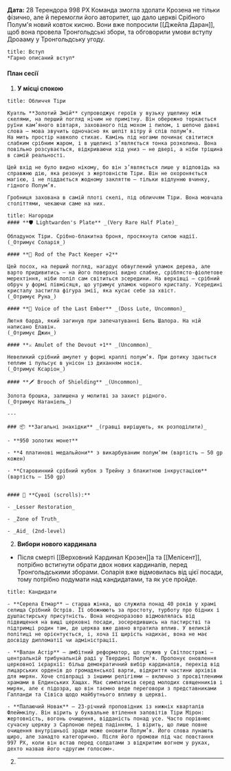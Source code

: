 **Дата:** 28 Терендора 998 РХ
Команда змогла здолати Крозена не тільки фізично, але й перемогли його авторитет, що дало церкві Срібного Полум'я новий ковток кисню. Вони вже попросили [[Джейла Даран]], щоб вона провела Тронгольдські збори, та обговорили умови вступу Дроааму у Тронгольдську угоду.
```ad-note
title: Вступ
*Гарно описаний вступ*
```
#### План сесії
1. **У місці спокою**
```ad-abstract
title: Обличчя Тіри

Куатль **Золотий Змій** супроводжує героїв у вузьку ущелину між скелями, на перший погляд нічим не примітну. Він обережно торкається руїни кам’яного вівтаря, захованого під мохом і пилом, і шепоче давні слова — мова звучить одночасно як шепіт вітру й спів полум’я.
На мить простір навколо стихає. Камінь під ногами починає світитися слабким срібним жаром, і в ущелині з’являється тонка розколина. Вона повільно розсувається, відкриваючи хід униз — не двері, а ніби тріщина в самій реальності.

Цей вхід не було видно нікому, бо він з’являється лише у відповідь на справжню дію, яка резонує з жертовністю Тіри. Він не охороняється магією, і не піддається жодному закляттю — тільки відлунню вчинку, гідного Полум’я.

Гробниця захована в самій плоті скелі, під обличчям Тіри. Вона мовчала століттями, чекаючи саме на них.
```

```ad-note
title: Нагороди
#### **🛡 Lightwarden's Plate** _(Very Rare Half Plate)_

Обладунок Тіри. Срібно-блакитна броня, просякнута силою надії.  
(_Отримує Соларія_)

#### **🔮 Rod of the Pact Keeper +2**

Цей посох, на перший погляд, нагадує обвуглений уламок дерева, але варто придивитись — на його поверхні видно слабке, сріблясто-фіолетове мерехтіння, ніби попіл сам світиться зсередини. На верхівці — срібний обруч у формі півмісяця, що утримує уламок чорного кристалу. Усередині кристалу застигла фігура змії, яка кусає себе за хвіст.
(_Отримує Руна_)

#### **🎵 Voice of the Last Ember** _(Doss Lute, Uncommon)_

Лютня барда, який загинув при запечатуванні Бель Шалора. На ній написано Елавін.
(_Отримує Джин_)

#### **⚔ Amulet of the Devout +1** _(Uncommon)_

Невеликий срібний амулет у формі краплі полум’я. При дотику здається теплим і пульсує в унісон із диханням носія. 
(_Отримує Ксаріон_)

#### **🗡 Brooch of Shielding** _(Uncommon)_

Золота брошка, залишена у молитві за захист рідного.  
(_Отримує Натаніель_)

---

### 📦 **Загальні знахідки** _(гравці вирішують, як розподілити)_

- **950 золотих монет**
    
- **4 платинові медальйони** з викарбуваним полум’ям (вартість — 50 gp кожен)
    
- **Старовинний срібний кубок з Трейну з блакитною інкрустацією** (вартість — 150 gp)
    

#### 📜 **Сувої (scrolls):**

- _Lesser Restoration_
    
- _Zone of Truth_
    
- _Aid_ (2nd-level)
```
2. **Вибори нового кардинала**
- Після смерті [[Верховний Кардинал Крозен]]а та [[Мелісент]], потрібно встигнути обрати двох нових кардиналів, перед Тронгольдськими зборами. Соларія вже відмовилась від цієї посади, тому потрібно подумати над кандидатами, та як усе пройде.
```ad-note
title: Кандидати

- **Серела Етмар** — старша жінка, що служила понад 40 років у храмі селища Срібний Острів. Її обожнюють за простоту, турботу про бідних і душпастирську присутність. Вона неодноразово відмовлялась від підвищення на вищі церковні посади, зосередившись на пастирстві та підтримці родин там, де церква вже давно втратила вплив. У великій політиці не орієнтується, і, хоча її щирість надихає, вона не має досвіду дипломатії чи адміністрації.

- **Валан Астір** — амбітний реформатор, що служив у Світлостражі — центральній трибунальній раді у Твердині Полум'я. Пропонує оновлення церковної ієрархії: більш демократичний вибір кардиналів, перехід від лицарських орденів до громадянської варти, відкриття частини архівів для мирян. Хоче співпраці з іншими релігіями — включно з просвітленими храмами в Елдинських Хащах. Має симпатиків серед молодих священників і мирян, але є підозра, що він таємно веде переговори з представниками Галланди та Сівіса щодо майбутнього впливу в церкві.

- **Палаючий Новак** — 23-річний проповідник із нижніх кварталів Флеймкіпу. Він вірить у буквальне втілення заповітів Тіри Мірон: жертовність, вогонь очищення, відданість понад усе. Часто порівнює сучасну церкву з Сарлоною перед падінням, і вірить, що лише повне очищення внутрішньої зради може оновити Полум’я. Його слова лунають щиро, але занадто категорично. Після його промови під час повстання 997 РХ, коли він встав перед солдатами з відкритим вогнем у руках, дехто назвав його «другим голосом».
```
2. ****